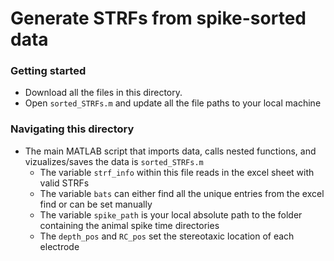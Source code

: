 # Generate STRFs from spike-sorted data

### Getting started
+ Download all the files in this directory.
+ Open `sorted_STRFs.m` and update all the file paths to your local machine

### Navigating this directory

+ The main MATLAB script that imports data, calls nested functions, and vizualizes/saves the data is `sorted_STRFs.m`
  + The variable `strf_info` within this file reads in the excel sheet with valid STRFs
  + The variable `bats` can either find all the unique entries from the excel find or can be set manually
  + The variable `spike_path` is your local absolute path to the folder containing the animal spike time directories
  + The `depth_pos` and `RC_pos` set the stereotaxic location of each electrode  
